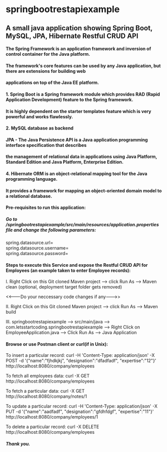# springbootrestapiexample

## A small java application showing Spring Boot, MySQL, JPA, Hibernate Restful CRUD API

#### The Spring Framework is an application framework and inversion of control container for the Java platform. 
#### The framework's core features can be used by any Java application, but there are extensions for building web 
#### applications on top of the Java EE platform.

#### 1. Spring Boot is a Spring framework module which provides RAD (Rapid Application Development) feature to the Spring framework. 
#### It is highly dependent on the starter templates feature which is very powerful and works flawlessly.

#### 2. MySQL database as backend

#### JPA - The Java Persistence API is a Java application programming interface specification that describes 
#### the management of relational data in applications using Java Platform, Standard Edition and Java Platform, Enterprise Edition.

#### 4. Hibernate ORM is an object-relational mapping tool for the Java programming language. 
#### It provides a framework for mapping an object-oriented domain model to a relational database.

#### Pre-requisites to run this application:
##### Go to /springbootrestapiexample/src/main/resources/application.properties file and change the following parameters:

spring.datasource.url= <br />
spring.datasource.username= <br />
spring.datasource.password= 


#### Steps to execute this Service and expose the Restful CRUD API for Employees (an example taken to enter Employee records):
I. Right Click on this Git cloned Maven project --> click Run As --> Maven clean (optional, deployment target folder gets removed)

<<---Do your neccessary code changes if any--->>

II. Right Click on this Git cloned Maven project --> click Run As --> Maven build

III. springbootrestapiexample --> src/main/java --> com.letsstartcoding.springbootrestapiexample 
                                                       --> Right Click on EmployeeApplication.java --> Click Run As --> Java Application

#### Browse or use Postman client or curl(if in Unix):

To insert a particular record:
curl -H 'Content-Type: application/json' -X POST -d '{"name":"fjhdkjkj", "designation":"dfadfadf", "expertise":"12"}' http://localhost:8080/company/employees

To fetch all employees data:
curl -X GET http://localhost:8080/company/employees

To fetch a particular data:
curl -X GET http://localhost:8080/company/notes/1

To update a particular record:
curl -H 'Content-Type: application/json' -X PUT -d '{"name":"aadfadf", "designation":"gfdhfdgf", "expertise":"11"}' http://localhost:8080/company/employees/1

To delete a particular record:
curl -X DELETE http://localhost:8080/company/employees



##### Thank you.
